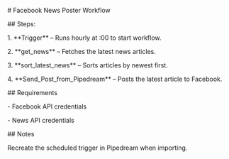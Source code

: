 \# Facebook News Poster Workflow



\## Steps:

1\. \*\*Trigger\*\* – Runs hourly at :00 to start workflow.

2\. \*\*get\_news\*\* – Fetches the latest news articles.

3\. \*\*sort\_latest\_news\*\* – Sorts articles by newest first.

4\. \*\*Send\_Post\_from\_Pipedream\*\* – Posts the latest article to Facebook.



\## Requirements

\- Facebook API credentials

\- News API credentials



\## Notes

Recreate the scheduled trigger in Pipedream when importing.



